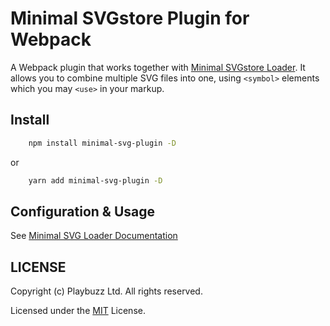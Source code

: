 # Minimal SVGstore Plugin for Webpack
A Webpack plugin that works together with [Minimal SVGstore Loader](https://github.com/playbuzz/webpack-minimal-svgstore-loader/). 
It allows you to combine multiple SVG files into one, using `<symbol>` elements which you may `<use>` in your markup.

## Install

```bash
    npm install minimal-svg-plugin -D
```
or
```bash
    yarn add minimal-svg-plugin -D
```

## Configuration & Usage

See [Minimal SVG Loader Documentation](https://github.com/playbuzz/webpack-minimal-svgstore-loader/)

## LICENSE

Copyright (c) Playbuzz Ltd. All rights reserved.

Licensed under the [MIT](LICENSE) License.
